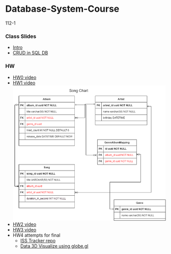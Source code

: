 # Database-System-Course
112-1
### Class Slides
- [Intro](https://docs.google.com/presentation/d/1CP0D92DA8Ae8oyIKSquqUuTUpVqwLGT-14T32l9pf5U/edit#slide=id.g241186a303b_0_39)
- [CRUD in SQL DB](https://docs.google.com/presentation/d/1amn8pDX2Wx4N6ZjzhCGoQFJH4DqaRcQ2DJAdg3hbIrA/edit?usp=sharing)

### HW
- [HW0 video](https://youtu.be/0YByBBE8Av4)
- [HW1 video](https://youtu.be/NGauKnFqink)  
![ERDiagram](assets/HW1.png)  
- [HW2 video](https://youtu.be/kWTY3Whv5Y0)  
- [HW3 video](https://youtu.be/8huvl1bzgZs)
- HW4 attempts for final
    - [ISS Tracker repo](https://github.com/patty111/ISS-Tracker)
    - [Data 3D Visualize using globe.gl]()
  
 
